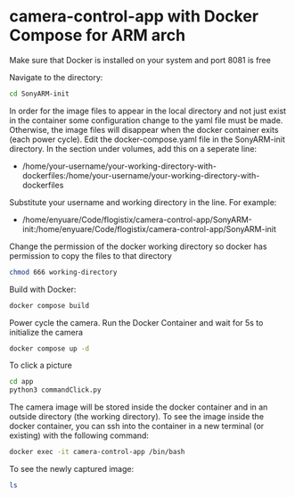 # camera-control-app with Docker Compose for ARM arch

Make sure that Docker is installed on your system and port 8081 is free

Navigate to the directory:
```sh
cd SonyARM-init
```

In order for the image files to appear in the local directory and not just exist in the container some configuration change to the yaml file must be made. Otherwise, the image files will disappear when the docker container exits (each power cycle). Edit the docker-compose.yaml file in the SonyARM-init directory. In the section under volumes, add this on a seperate line:
 - /home/your-username/your-working-directory-with-dockerfiles:/home/your-username/your-working-directory-with-dockerfiles

Substitute your username and working directory in the line. For example:

- /home/enyuare/Code/flogistix/camera-control-app/SonyARM-init:/home/enyuare/Code/flogistix/camera-control-app/SonyARM-init

Change the permission of the docker working directory so docker has permission to copy the files to that directory
```sh
chmod 666 working-directory
```


Build with Docker:
```sh
docker compose build
```

Power cycle the camera. Run the Docker Container and wait for 5s to initialize the camera 
```sh
docker compose up -d
```
To click a picture
```sh
cd app
python3 commandClick.py
```
The camera image will be stored inside the docker container and in an outside directory (the working directory). To see the image inside the docker container, you can ssh into the container in a new terminal (or existing) with the following command:
```sh
docker exec -it camera-control-app /bin/bash
```

To see the newly captured image:
```sh
ls
```
